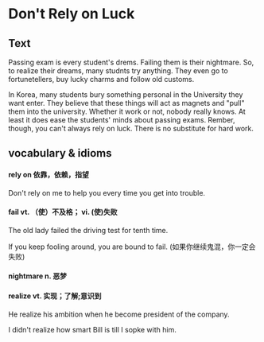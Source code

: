 # Don't Rely on Luck

## Text

Passing exam is every student's drems. Failing them is their nightmare. So, to realize their dreams, many studnts try anything. They even go to fortunetellers, buy lucky charms and follow old customs.  

In Korea, many students bury something personal in the University they want enter. They believe that these things will act as magnets and "pull" them into the university. Whether it work or not, nobody really knows. At least it does ease the students' minds about passing exams. Rember, though, you can't always rely on luck. There is no substitute for hard work. 

## vocabulary & idioms

#### rely on 依靠，依赖，指望

Don't rely on me to help you every time you get into trouble.

#### fail vt. （使）不及格； vi. (使)失败

The old lady failed the driving test for tenth time.

If you keep fooling around, you are bound to fail.
(如果你继续鬼混，你一定会失败)

#### nightmare n. 恶梦

#### realize vt. 实现；了解;意识到

He realize his ambition when he become president of the company.

I didn't realize how smart Bill is till I sopke with him.